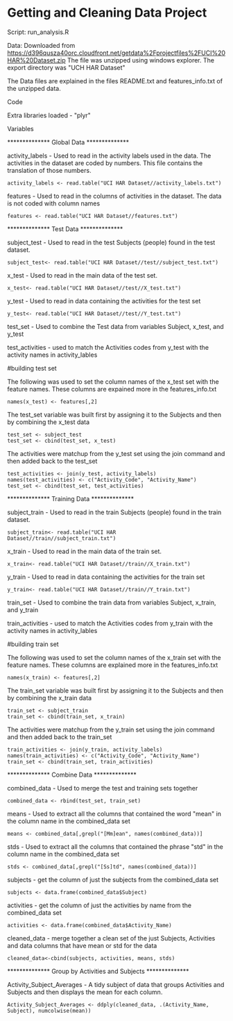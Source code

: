 Getting and Cleaning Data Project
========================================================

Script: run_analysis.R

Data: Downloaded from https://d396qusza40orc.cloudfront.net/getdata%2Fprojectfiles%2FUCI%20HAR%20Dataset.zip 
The file was unzipped using windows explorer.  The export directory was "UCH HAR Dataset"

The Data files are explained in the files README.txt and features_info.txt of the unzipped data.


Code

Extra libraries loaded - "plyr"

Variables

************** Global Data **************

activity_labels - Used to read in the activity labels used in the data.  The activities in the dataset are coded by numbers.  This file contains the translation of those numbers.
```{r}
activity_labels <- read.table("UCI HAR Dataset//activity_labels.txt")
```

features - Used to read in the columns of activities in the dataset.  The data is not coded with column names
```{r}
features <- read.table("UCI HAR Dataset//features.txt")
```

************** Test Data **************

subject_test - Used to read in the test Subjects (people) found in the test dataset.
```{r}
subject_test<- read.table("UCI HAR Dataset//test//subject_test.txt")
```
x_test - Used to read in the main data of the test set.
```{r}
x_test<- read.table("UCI HAR Dataset//test//X_test.txt")
```
y_test - Used to read in data containing the activities for the test set
```{r}
y_test<- read.table("UCI HAR Dataset//test//Y_test.txt")
```
test_set - Used to combine the Test data from variables Subject, x_test, and y_test

test_activities - used to match the Activities codes from y_test with the activity names in activity_lables

#building test set

The following was used to set the column names of the x_test set with the feature names.  These columns are expained more in the features_info.txt
```{r}
names(x_test) <- features[,2]
```

The test_set variable was built first by assigning it to the Subjects and then by combining the x_test data
```{r}
test_set <- subject_test
test_set <- cbind(test_set, x_test)
```

The activities were matchup from the y_test set using the join command and then added back to the test_set
```{r}
test_activities <- join(y_test, activity_labels)
names(test_activities) <- c("Activity_Code", "Activity_Name")
test_set <- cbind(test_set, test_activities)
```


************** Training Data **************

subject_train - Used to read in the train Subjects (people) found in the train dataset.
```{r}
subject_train<- read.table("UCI HAR Dataset//train//subject_train.txt")
```
x_train - Used to read in the main data of the train set.
```{r}
x_train<- read.table("UCI HAR Dataset//train//X_train.txt")
```
y_train - Used to read in data containing the activities for the train set
```{r}
y_train<- read.table("UCI HAR Dataset//train//Y_train.txt")
```
train_set - Used to combine the train data from variables Subject, x_train, and y_train

train_activities - used to match the Activities codes from y_train with the activity names in activity_lables

#building train set

The following was used to set the column names of the x_train set with the feature names.  These columns are explained more in the features_info.txt
```{r}
names(x_train) <- features[,2]
```

The train_set variable was built first by assigning it to the Subjects and then by combining the x_train data
```{r}
train_set <- subject_train
train_set <- cbind(train_set, x_train)
```

The activities were matchup from the y_train set using the join command and then added back to the train_set
```{r}
train_activities <- join(y_train, activity_labels)
names(train_activities) <- c("Activity_Code", "Activity_Name")
train_set <- cbind(train_set, train_activities)
```


************** Combine Data **************


combined_data - Used to merge the test and training sets together
```{r}
combined_data <- rbind(test_set, train_set)
```

means - Used to extract all the columns that contained the word "mean" in the column name in the combined_data set
```{r}
means <- combined_data[,grepl("[Mm]ean", names(combined_data))]
```
stds - Used to extract all the columns that contained the phrase "std" in the column name in the combined_data set
```{r}
stds <- combined_data[,grepl("[Ss]td", names(combined_data))]
```

subjects - get the column of just the subjects from the combined_data set
```{r}
subjects <- data.frame(combined_data$Subject)
```
activities - get the column of just the activities by name from the combined_data set
```{r}
activities <- data.frame(combined_data$Activity_Name)
```
cleaned_data - merge together a clean set of the just Subjects, Activities and data columns that have mean or std for the data
```{r}
cleaned_data<-cbind(subjects, activities, means, stds)
```

************** Group by Activities and Subjects **************

Activity_Subject_Averages - A tidy subject of data that groups Activities and Subjects and then displays the mean for each column.
```{r}
Activity_Subject_Averages <- ddply(cleaned_data, .(Activity_Name, Subject), numcolwise(mean))
```

